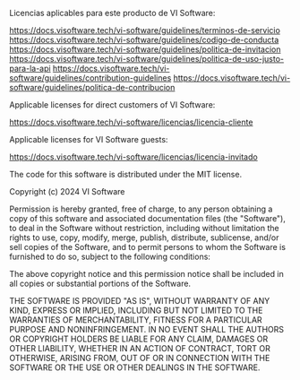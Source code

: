Licencias aplicables para este producto de VI Software:

https://docs.visoftware.tech/vi-software/guidelines/terminos-de-servicio
https://docs.visoftware.tech/vi-software/guidelines/codigo-de-conducta
https://docs.visoftware.tech/vi-software/guidelines/politica-de-invitacion
https://docs.visoftware.tech/vi-software/guidelines/politica-de-uso-justo-para-la-api
https://docs.visoftware.tech/vi-software/guidelines/contribution-guidelines
https://docs.visoftware.tech/vi-software/guidelines/politica-de-contribucion

Applicable licenses for direct customers of VI Software:

https://docs.visoftware.tech/vi-software/licencias/licencia-cliente

Applicable licenses for VI Software guests:

https://docs.visoftware.tech/vi-software/licencias/licencia-invitado

The code for this software is distributed under the MIT license.

Copyright (c) 2024 VI Software

Permission is hereby granted, free of charge, to any person obtaining a copy
of this software and associated documentation files (the "Software"), to deal
in the Software without restriction, including without limitation the rights
to use, copy, modify, merge, publish, distribute, sublicense, and/or sell
copies of the Software, and to permit persons to whom the Software is
furnished to do so, subject to the following conditions:

The above copyright notice and this permission notice shall be included in all
copies or substantial portions of the Software.

THE SOFTWARE IS PROVIDED "AS IS", WITHOUT WARRANTY OF ANY KIND, EXPRESS OR
IMPLIED, INCLUDING BUT NOT LIMITED TO THE WARRANTIES OF MERCHANTABILITY,
FITNESS FOR A PARTICULAR PURPOSE AND NONINFRINGEMENT. IN NO EVENT SHALL THE
AUTHORS OR COPYRIGHT HOLDERS BE LIABLE FOR ANY CLAIM, DAMAGES OR OTHER
LIABILITY, WHETHER IN AN ACTION OF CONTRACT, TORT OR OTHERWISE, ARISING FROM,
OUT OF OR IN CONNECTION WITH THE SOFTWARE OR THE USE OR OTHER DEALINGS IN THE
SOFTWARE.